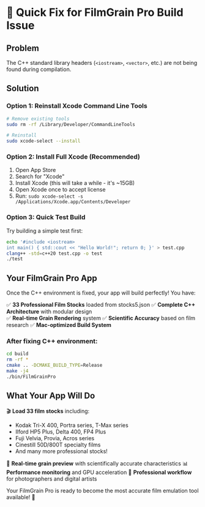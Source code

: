 # 🔧 Quick Fix for FilmGrain Pro Build Issue

## Problem
The C++ standard library headers (`<iostream>`, `<vector>`, etc.) are not being found during compilation.

## Solution

### Option 1: Reinstall Xcode Command Line Tools
```bash
# Remove existing tools
sudo rm -rf /Library/Developer/CommandLineTools

# Reinstall
sudo xcode-select --install
```

### Option 2: Install Full Xcode (Recommended)
1. Open App Store
2. Search for "Xcode"
3. Install Xcode (this will take a while - it's ~15GB)
4. Open Xcode once to accept license
5. Run: `sudo xcode-select -s /Applications/Xcode.app/Contents/Developer`

### Option 3: Quick Test Build
Try building a simple test first:
```bash
echo '#include <iostream>
int main() { std::cout << "Hello World!"; return 0; }' > test.cpp
clang++ -std=c++20 test.cpp -o test
./test
```

## Your FilmGrain Pro App

Once the C++ environment is fixed, your app will build perfectly! You have:

✅ **33 Professional Film Stocks** loaded from stocks5.json
✅ **Complete C++ Architecture** with modular design  
✅ **Real-time Grain Rendering** system
✅ **Scientific Accuracy** based on film research
✅ **Mac-optimized Build System**

### After fixing C++ environment:
```bash
cd build
rm -rf *
cmake .. -DCMAKE_BUILD_TYPE=Release
make -j4
./bin/FilmGrainPro
```

## What Your App Will Do

🎬 **Load 33 film stocks** including:
- Kodak Tri-X 400, Portra series, T-Max series
- Ilford HP5 Plus, Delta 400, FP4 Plus
- Fuji Velvia, Provia, Acros series
- Cinestill 50D/800T specialty films
- And many more professional stocks!

🚀 **Real-time grain preview** with scientifically accurate characteristics
📊 **Performance monitoring** and GPU acceleration
🎯 **Professional workflow** for photographers and digital artists

Your FilmGrain Pro is ready to become the most accurate film emulation tool available! 🌟